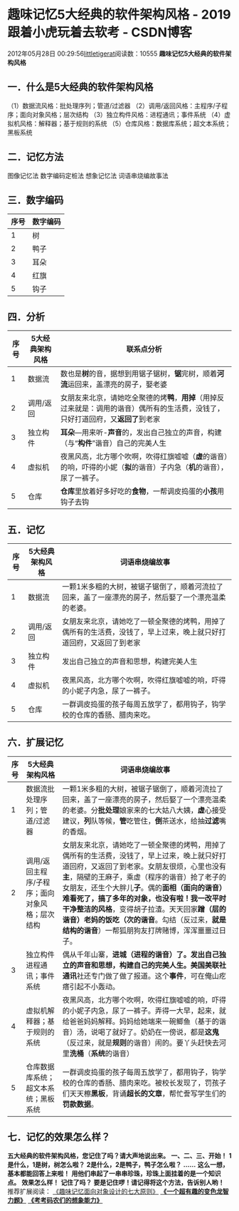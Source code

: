 # 趣味记忆5大经典的软件架构风格 - 2019跟着小虎玩着去软考 - CSDN博客
2012年05月28日 00:29:56[littletigerat](https://me.csdn.net/littletigerat)阅读数：10555
**趣味记忆5大经典的软件架构风格**
## 一．什么是5大经典的软件架构风格
（1）数据流风格：批处理序列；管道/过滤器
（2）调用/返回风格：主程序/子程序；面向对象风格；层次结构
（3）独立构件风格：进程通讯；事件系统
（4）虚拟机风格：解释器；基于规则的系统
（5）仓库风格：数据库系统；超文本系统；黑板系统
## 二．记忆方法
图像记忆法
数字编码定桩法
想象记忆法
词语串烧编故事法
## 三．数字编码
|**序号**|**数字编码**|
|----|----|
|1|树|
|2|鸭子|
|3|耳朵|
|4|红旗|
|5|钩子|
## 四．分析
|**序号**|**5大经典架构风格**|**联系点分析**|
|----|----|----|
|1|数据流|数也是**树**的音，据想到用锯子锯树，**锯**完树，顺着**河流**运回来，盖漂亮的房子，娶老婆|
|2|调用/返回|女朋友来北京，请她吃全聚德的烤**鸭**，**用掉**（用掉反过来就是：调用的谐音）偶所有的生活费，没钱了，只好打道回府，又**返回了**到老家|
|3|独立构件|**耳朵**—用来听-**声音**的，发出自己独立的声音，构建（与“**构件**”谐音）自己的完美人生|
|4|虚拟机|夜黑风高，北方哪个吹啊，吹得红旗嘘嘘（**虚**的谐音）的响，吓得的小妮（**拟**的谐音）子内急（**机**的谐音），尿了一裤子。|
|5|仓库|**仓库**里放着好多好吃的**食物**，一帮调皮捣蛋的**小孩**用钩子去钩|
## 五．记忆
|**序号**|**5大经典架构风格**|**词语串烧编故事**|
|----|----|----|
|1|数据流|一颗1米多粗的大树，被锯子锯倒了，顺着河流拉了回来，盖了一座漂亮的房子，然后娶了一个漂亮温柔的老婆。|
|2|调用/返回|女朋友来北京，请她吃了一顿全聚德的烤鸭，用掉了偶所有的生活费，没钱了，早上过来，晚上就只好打道回府，又返回了到老家|
|3|独立构件|发出自己独立的声音和思想，构建完美人生|
|4|虚拟机|夜黑风高，北方哪个吹啊，吹得红旗嘘嘘的响，吓得的小妮子内急，尿了一裤子。|
|5|仓库|一群调皮捣蛋的孩子每周五放学了，都用钩子，钩学校的仓库的香肠、腊肉来吃。|
## 六．扩展记忆
|**序号**|**5大经典架构风格**|**词语串烧编故事**|
|----|----|----|
|1|数据流批处理序列；管道/过滤器|一颗1米多粗的大树，被锯子锯倒了，顺着河流拉了回来，盖了一座漂亮的房子，然后娶了一个漂亮温柔的老婆。分**批处理**娘家来的七大姑八大姨，**虚**心接受建议，**列**队等候，**管**吃管住，**倒**茶送水，给抽**过滤**嘴的香烟。|
|2|调用/返回主程序/子程序；面向对象风格；层次结构|女朋友来北京，请她吃了一顿全聚德的烤鸭，用掉了偶所有的生活费，没钱了，早上过来，晚上就只好打道回府，又返回了到老家。女朋友很烦，心里也没有**主**，隔壁的王麻子，乘虚（程序的谐音）抢了老子的女朋友，还生个大胖儿**子**。偶的**面相（面向的谐音）**难看死了，搞了多年的对象，也没有啦！我一改平时干净整洁的**风格**，变得胡子拉渣。天天回家**蹭（层的谐音）**老妈的饭**吃（次的谐音**。勾结（反过来，**就是结构的谐音**）一帮狐朋狗友打牌赌博，浑浑噩噩过日子。|
|3|独立构件进程通讯；事件系统|偶从千年山寨，**进城（进程的谐音）**了。发出自己独立的声音和思想，构建自己的完美人生。美国美联社**通讯**社还专门做了做了报道。这个**事件**，可在俺山疙瘩引起不小轰动。|
|4|虚拟机解释器；基于规则的系统|夜黑风高，北方哪个吹啊，吹得红旗嘘嘘的响，吓得的小妮子内急，尿了一裤子。弄得一大早，起来，就给爸爸妈妈解释。妈妈给她端来一碗鲫鱼（基于的谐音）汤，说喝了就好了。奶奶在一傍说，都是**这鬼**（反过来，就是**规则**的谐音）闹的。要丫头赶快去河里**洗桶**（**系统**的谐音）|
|5|仓库数据库系统；超文本系统；黑板系统|一群调皮捣蛋的孩子每周五放学了，都用钩子，钩学校的仓库的香肠、腊肉来吃。被校长发现了，罚孩子们天天檫**黑板**，背诵**超长的文章**，帮忙誊写学生们的**罚款数据**。|
## 七．记忆的效果怎么样？
**五大经典的软件架构风格，您记住了吗？请大声地说出来。**
**一、二、三、开始！**
**1是什么，1是树，树怎么啦？**
**2是什么，2是鸭子，鸭子怎么啦？**
**……**
**这么一想，基本都能回答上来啦！**
**用他们串起了一串串珍珠，珍珠上面挂着的是一个知识点。**
**效果怎么样！**
**记住了吗？**
**要是记住啰！请记得将这个方法，告诉别人哟！**
推荐扩展阅读：
[《趣味记忆面向对象设计的七大原则》](http://blog.csdn.net/littletigerat/article/details/7607861)[](http://blog.csdn.net/littletigerat/article/details/7607861)
[**《一个超有趣的变色龙智力题》**](http://blog.csdn.net/littletigerat/article/details/7583222)
[**《考考码农们的想象能力》**](http://blog.csdn.net/littletigerat/article/details/7573769)
